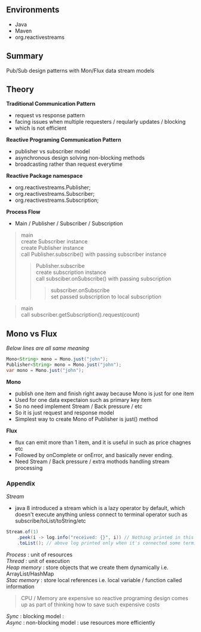 
## Environments
* Java
* Maven
* org.reactivestreams

## Summary
Pub/Sub design patterns with Mon/Flux data stream models

## Theory
**Traditional Communication Pattern**
* request vs response pattern
* facing issues when multiple requesters / reqularly updates / blocking
* which is not efficient

**Reactive Programing Communication Pattern**
* publisher vs subscriber model
* asynchronous design solving non-blocking methods
* broadcasting rather than request everytime

**Reactive Package namespace**
* org.reactivestreams.Publisher;
* org.reactivestreams.Subscriber;
* org.reactivestreams.Subscription;

**Process Flow**
* Main / Publisher / Subscriber / Subscription
> main
<br> create Subscriber instance
<br> create Publisher instance 
<br> call Publisher.subscribe() with passing subscriber instance
>> Publisher.subscribe 
<br> create subscription instance
<br> call subsciber.onSubscribe() with passing subscription
>>> subscriber.onSubscribe 
<br> set passed subscription to local subscription

>main
<br> call subscriber.getSubscription().request(count)

## Mono vs Flux
*Below lines are all same meaning*
```java
Mono<String> mono = Mono.just("john");
Publisher<String> mono = Mono.just("john");
var mono = Mono.just("john");
```
**Mono**
* publish one item and finish right away because Mono is just for one item
* Used for one data expectaion such as primary key item
* So no need implement Stream / Back pressure / etc
* So it is just request and response model
* Simplest way to create Mono of Publisher is just() method

**Flux** 
* flux can emit more than 1 item, and it is useful in such as price chagnes etc
* Followed by onComplete or onError, and basically never ending.
* Need Stream / Back pressure / extra mothods handling stream processing 

### Appendix
*Stream*
* java 8 introduced a stream which is a lazy operator by default, which doesn't execute anything unless connect to terminal operator such as subscribe/toList/toString/etc
```java
Stream.of(1)
    .peek(i -> log.info("received: {}", i)) // Nothing printed in this step
    .toList(); // above log printed only when it's connected some terminal operator 
```
*Process* : unit of resources<br>
*Thread*  : unit of execution<br>
*Heap memory* : store objects that we create them dynamically i.e. ArrayList/HashMap<br>
*Stac memory* : store local references i.e. local variable / function called information<br>
> CPU / Memory are expensive so reactive programing design comes up as part of thinking how to save such expensive costs

*Sync*  : blocking model     :<br>
*Async* : non-blocking model : use resources more efficiently<br>

 


